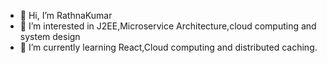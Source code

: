 - 👋 Hi, I’m RathnaKumar
- 👀 I’m interested in J2EE,Microservice Architecture,cloud computing and system design 
- 🌱 I’m currently learning React,Cloud computing and distributed caching.


<!---
RathnaKumar2289/RathnaKumar2289 is a ✨ special ✨ repository because its `README.md` (this file) appears on your GitHub profile.
You can click the Preview link to take a look at your changes.
--->
